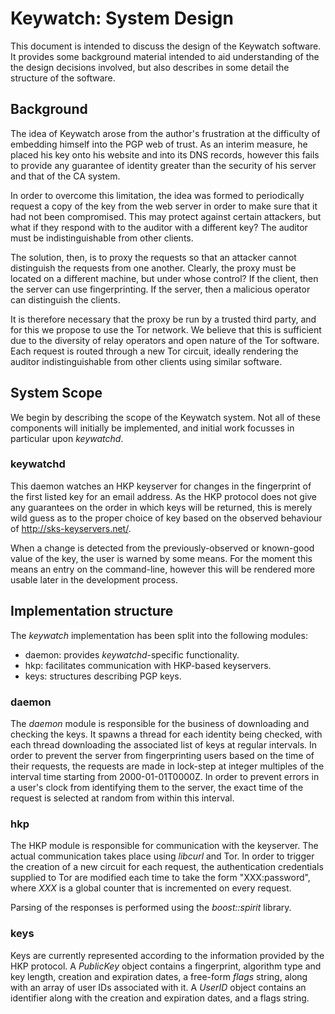 Keywatch: System Design
===========================

This document is intended to discuss the design of the Keywatch software.
It provides some background material intended to aid understanding of the
the design decisions involved, but also describes in some detail the
structure of the software.

Background
----------

The idea of Keywatch arose from the author's frustration at the difficulty
of embedding himself into the PGP web of trust.  As an interim measure,
he placed his key onto his website and into its DNS records, however this
fails to provide any guarantee of identity greater than the security of his
server and that of the CA system.

In order to overcome this limitation, the idea was formed to periodically
request a copy of the key from the web server in order to make sure that
it had not been compromised.  This may protect against certain attackers,
but what if they respond with to the auditor with a different key?  The
auditor must be indistinguishable from other clients.

The solution, then, is to proxy the requests so that an attacker cannot
distinguish the requests from one another.  Clearly, the proxy must be
located on a different machine, but under whose control?  If the client,
then the server can use fingerprinting.  If the server, then a malicious
operator can distinguish the clients.

It is therefore necessary that the proxy be run by a trusted third party,
and for this we propose to use the Tor network.  We believe that this is
sufficient due to the diversity of relay operators and open nature of
the Tor software.  Each request is routed through a new Tor circuit,
ideally rendering the auditor indistinguishable from other clients
using similar software.

System Scope
------------

We begin by describing the scope of the Keywatch system.  Not all of these
components will initially be implemented, and initial work focusses in
particular upon _keywatchd_.

### keywatchd

This daemon watches an HKP keyserver for changes in the fingerprint of the
first listed key for an email address.  As the HKP protocol does not give
any guarantees on the order in which keys will be returned, this is merely
wild guess as to the proper choice of key based on the observed behaviour
of http://sks-keyservers.net/.

When a change is detected from the previously-observed or known-good value
of the key, the user is warned by some means.  For the moment this means
an entry on the command-line, however this will be rendered more usable
later in the development process.

Implementation structure
------------------------

The _keywatch_ implementation has been split into the following modules:

 * daemon: provides _keywatchd_-specific functionality.
 * hkp: facilitates communication with HKP-based keyservers.
 * keys: structures describing PGP keys.

### daemon

The _daemon_ module is responsible for the business of downloading and
checking the keys.  It spawns a thread for each identity being checked,
with each thread downloading the associated list of keys at regular
intervals.  In order to prevent the server from fingerprinting users based
on the time of their requests, the requests are made in lock-step at
integer multiples of the interval time starting from 2000-01-01T0000Z.
In order to prevent errors in a user's clock from identifying them to
the server, the exact time of the request is selected at random from
within this interval.

### hkp

The HKP module is responsible for communication with the keyserver.  The
actual communication takes place using _libcurl_ and Tor.  In order to
trigger the creation of a new circuit for each request, the authentication
credentials supplied to Tor are modified each time to take the form
"XXX:password", where _XXX_ is a global counter that is incremented on
every request.

Parsing of the responses is performed using the _boost::spirit_ library.

### keys

Keys are currently represented according to the information provided by
the HKP protocol.  A _PublicKey_ object contains a fingerprint, algorithm type
and key length, creation and expiration dates, a free-form _flags_ string,
along with an array of user IDs associated with it.  A _UserID_ object
contains an identifier along with the creation and expiration dates, and
a flags string.